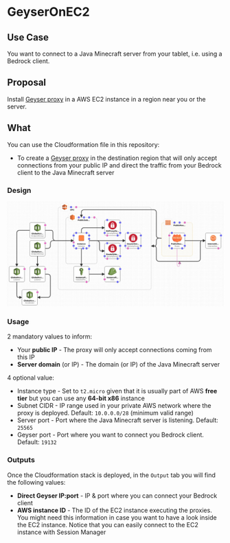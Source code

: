 # GeyserOnEC2

## Use Case

You want to connect to a Java Minecraft server from your tablet, i.e. using a Bedrock client.

## Proposal

Install [Geyser proxy](https://geysermc.org/) in a AWS EC2 instance in a region near you or the server.

## What

You can use the Cloudformation file in this repository:
* To create a [Geyser proxy](https://geysermc.org/) in the destination region that will only accept connections from your public IP and direct the traffic from your Bedrock client to the Java Minecraft server

### Design

![Design](/Images/Design.jpg?raw=true)

### Usage

2 mandatory values to inform:
* Your **public IP** - The proxy will only accept connections coming from this IP
* **Server domain** (or IP) - The domain (or IP) of the Java Minecraft server

4 optional value:
* Instance type - Set to `t2.micro` given that it is usually part of AWS **free tier** but you can use any **64-bit x86** instance
* Subnet CIDR - IP range used in your private AWS network where the proxy is deployed. Default: `10.0.0.0/28` (minimum valid range)
* Server port - Port where the Java Minecraft server is listening. Default: `25565`
* Geyser port - Port where you want to connect you Bedrock client. Default: `19132`

### Outputs

Once the Cloudformation stack is deployed, in the `Output` tab you will find the following values:
* **Direct Geyser IP:port** - IP & port where you can connect your Bedrock client
* **AWS instance ID** - The ID of the EC2 instance executing the proxies. You might need this information in case you want to have a look inside the EC2 instance. Notice that you can easily connect to the EC2 instance with Session Manager
